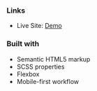 
### Links

- Live Site: [Demo](https://3-column-card-eta.vercel.app/)

### Built with
 
- Semantic HTML5 markup
- SCSS properties
- Flexbox
- Mobile-first workflow


